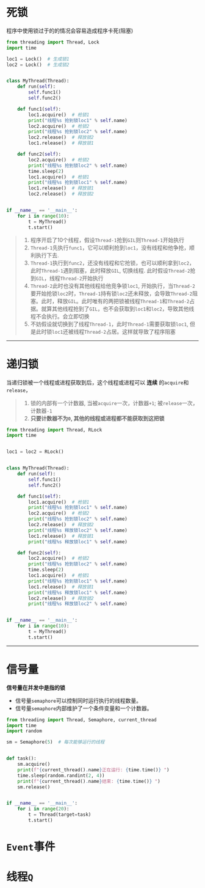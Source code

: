 # 死锁
程序中使用锁过于的的情况会容易造成程序卡死(阻塞)

```python
from threading import Thread, Lock
import time

loc1 = Lock()  # 生成锁1
loc2 = Lock()  # 生成锁2


class MyThread(Thread):
    def run(self):
        self.func1()
        self.func2()

    def func1(self):
        loc1.acquire()  # 枪锁1
        print("线程%s 抢到锁loc1" % self.name)
        loc2.acquire()  # 枪锁2
        print("线程%s 抢到锁loc2" % self.name)
        loc2.release()  # 释放锁2
        loc1.release()  # 释放锁1

    def func2(self):
        loc2.acquire()  # 枪锁2
        print("线程%s 抢到锁loc2" % self.name)
        time.sleep(2)
        loc1.acquire()  # 枪锁1
        print("线程%s 抢到锁loc1" % self.name)
        loc1.release()  # 释放锁1
        loc2.release()  # 释放锁2


if __name__ == '__main__':
    for i in range(10):
        t = MyThread()
        t.start()
```
> 1. 程序开启了10个线程，假设`Thread-1`抢到`GIL`则`Thread-1`开始执行
> 2. `Thread-1`先执行`func1`，它可以顺利抢到`loc1`，没有线程和他争抢，顺利执行下去.
> 3. `Thread-1`执行到`func2`，还没有线程和它抢锁，也可以顺利拿到`loc2`，此时`Thread-1`遇到阻塞，此时释放`GIL`, 切换线程. 此时假设`Thread-2`抢到`GIL`，线程`Thread-2`开始执行
> 4. `Thread-2`此时也没有其他线程给他竞争锁`loc1`, 开始执行，当`Thread-2`要开始抢锁`loc2`时，`Thread-1`持有锁`loc2`还未释放，会导致`Thread-2`阻塞。此时，释放`GIL`。此时唯有的两把锁被线程`Thread-1`和`Thread-2`占据。就算其他线程抢到了`GIL`，也不会获取到`loc1`和`loc2`，导致其他线程不会执行。会立即切换
> 5. 不妨假设就切换到了线程`Thread-1`，此时`Thread-1`需要获取锁`loc1`, 但是此时锁`loc1`还被线程`Thread-2`占居。这样就导致了程序阻塞
****
# 递归锁

当递归锁被一个线程或进程获取到后，这个线程或进程可以 **连续** 的`acquire`和`release`，
> 1. 锁的内部有一个计数器, 当被`acquire`一次，计数器`+1`; 被`release`一次，计数器`-1`
> 2. **只要计数器不为`0`, 其他的线程或进程都不能获取到这把锁** 

```python
from threading import Thread, RLock
import time


loc1 = loc2 = RLock()


class MyThread(Thread):
    def run(self):
        self.func1()
        self.func2()

    def func1(self):
        loc1.acquire()  # 枪锁1
        print("线程%s 抢到锁loc1" % self.name)
        loc2.acquire()  # 枪锁2
        print("线程%s 抢到锁loc2" % self.name)
        loc2.release()  # 释放锁2
        print("线程%s 释放锁loc2" % self.name)
        loc1.release()  # 释放锁1
        print("线程%s 释放锁loc1" % self.name)

    def func2(self):
        loc2.acquire()  # 枪锁2
        print("线程%s 抢到锁loc2" % self.name)
        time.sleep(2)
        loc1.acquire()  # 枪锁1
        print("线程%s 抢到锁loc1" % self.name)
        loc1.release()  # 释放锁1
        print("线程%s 释放锁loc1" % self.name)
        loc2.release()  # 释放锁2
        print("线程%s 释放锁loc2" % self.name)


if __name__ == '__main__':
    for i in range(10):
        t = MyThread()
        t.start()


```

****
# 信号量
**信号量在并发中是指的锁**
* 信号量`semaphore`可以控制同时运行执行的线程数量。
* 信号量`semaphore`内部维护了一个条件变量和一个计数器。

```python
from threading import Thread, Semaphore, current_thread
import time
import random

sm = Semaphore(5)  # 每次能够运行的线程


def task():
    sm.acquire()
    print(f"{current_thread().name}正在运行: {time.time()} ")
    time.sleep(random.randint(2, 4))
    print(f"{current_thread().name}结束: {time.time()} ")
    sm.release()


if __name__ == '__main__':
    for i in range(20):
        t = Thread(target=task)
        t.start()
```

# `Event`事件

# 线程`Q`
